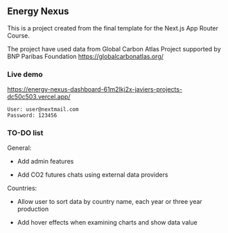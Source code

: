 ## Energy Nexus ##
This is a project created from the final template for the Next.js App Router Course. 

The project have used data from Global Carbon Atlas Project supported by BNP Paribas Foundation
https://globalcarbonatlas.org/

### Live demo ###

https://energy-nexus-dashboard-61m2lkj2x-javiers-projects-dc50c503.vercel.app/

```
User: user@nextmail.com
Password: 123456
```

### TO-DO list ###

General:

- Add admin features

- Add CO2 futures chats using external data providers

Countries: 

- Allow user to sort data by country name, each year or three year production

- Add hover effects when examining charts and show data value








